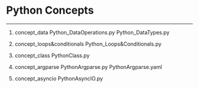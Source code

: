 # Python Concepts
----
1. concept_data
Python_DataOperations.py
Python_DataTypes.py

2. concept_loops&conditionals
Python_Loops&Conditionals.py

3. concept_class
PythonClass.py

4. concept_argparse
PythonArgparse.py
PythonArgparse.yaml

5. concept_asyncio
PythonAsyncIO.py